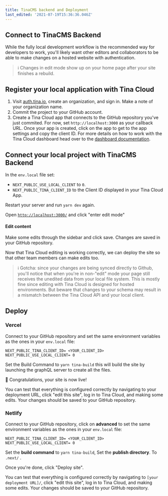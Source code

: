 ```yaml
---
title: TinaCMS backend and Deployment
last_edited: '2021-07-19T15:36:36.046Z'
---
```


## Connect to TinaCMS Backend

While the fully local development workflow is the recommended way for developers to work, you'll likely want other editors and collaborators to be able to make changes on a hosted website with authentication.

> ℹ️ Changes in edit mode show up on your home page after your site finishes a rebuild.

## Register your local application with Tina Cloud

1. Visit [auth.tina.io](https://auth.tina.io/register), create an organization, and sign in. Make a note of your organization name.
2. Commit the project to your GitHub account.
3. Create a Tina Cloud app that connects to the GitHub repository you've just commited. For now, set `http://localhost:3000` as your callback URL. Once your app is created, click on the app to get to the app settings and copy the client ID. For more details on how to work with the Tina Cloud dashboard head over to the [dashboard documentation](/docs/tina-cloud/dashboard/).

## Connect your local project with TinaCMS Backend

In the `env.local` file set:

- `NEXT_PUBLIC_USE_LOCAL_CLIENT` to `0`.
- `NEXT_PUBLIC_TINA_CLIENT_ID` to the Client ID displayed in your Tina Cloud App.

Restart your server and run `yarn dev` again.

Open [`http://localhost:3000/`](http://localhost:3000/) and click "enter edit mode"

#### Edit content

Make some edits through the sidebar and click save. Changes are saved in your GitHub repository.

Now that Tina Cloud editing is working correctly, we can deploy the site so that other team members can make edits too.

> ℹ️ Gotcha: since your changes are being synced directly to Github, you'll notice that when you're in non-"edit" mode your page still receives the unedited data from your local file system. This is mostly fine since editing with Tina Cloud is designed for hosted environments. But beware that changes to your schema may result in a mismatch between the Tina Cloud API and your local client.

## Deploy

### Vercel

Connect to your GitHub repository and set the same environment variables as the ones in your `env.local` file:

```other
NEXT_PUBLIC_TINA_CLIENT_ID= <YOUR_CLIENT_ID>
NEXT_PUBLIC_USE_LOCAL_CLIENT= 0
```

Set the Build Command to `yarn tina-build` this will build the site by launching the graphQL server to create all the files.

🎉 Congratulations, your site is now live!

You can test that everything is configured correctly by navigating to your deployment URL, click "edit this site", log in to Tina Cloud, and making some edits. Your changes should be saved to your GitHub repository.

### Netlify

Connect to your GitHub repository, click on **advanced** to set the same environment variables as the ones in your `env.local` file:

```other
NEXT_PUBLIC_TINA_CLIENT_ID= <YOUR_CLIENT_ID>
NEXT_PUBLIC_USE_LOCAL_CLIENT= 0
```

Set the **build command** to `yarn tina-build`, Set the **publish directory**. To `.next/` .

Once you're done, click "Deploy site".

You can test that everything is configured correctly by navigating to `[your deployment URL]/`, click "edit this site", log in to Tina Cloud, and making some edits. Your changes should be saved to your GitHub repository.
